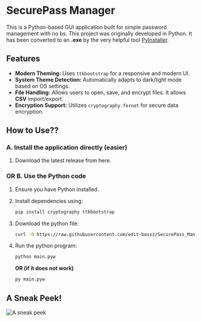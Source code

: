 # SecurePass Manager

This is a Python-based GUI application built for simple password management with no bs.
This project was originally developed in Python. It has been converted to an **.exe** by the very helpful tool [PyInstaller](https://pyinstaller.org/en/stable/).

## Features

- **Modern Theming:** Uses `ttkbootstrap` for a responsive and modern UI.
- **System Theme Detection:** Automatically adapts to dark/light mode based on OS settings.
- **File Handling:** Allows users to open, save, and encrypt files. It allows **CSV** import/export.
- **Encryption Support:** Utilizes `cryptography.fernet` for secure data encryption.

## How to Use??

### A. Install the application directly (easier)
1. Download the latest release from here.

### OR B. Use the Python code
1. Ensure you have Python installed.
2. Install dependencies using:

   ```sh
   pip install cryptography ttkbootstrap
   ```

3. Download the python file:

   ```sh
   curl -O https://raw.githubusercontent.com/edit-bossz/SecurePass_Manager/main/main.pyw
   ```

4. Run the python program:

   ```sh
   python main.pyw
   ```
   **OR (if it does not work)**
   ```sh
   py main.pyw
   ```

## A Sneak Peek!
![A sneak peek](https://github.com/user-attachments/assets/f8158f7e-b78d-4aae-849e-73df25e042eb)
